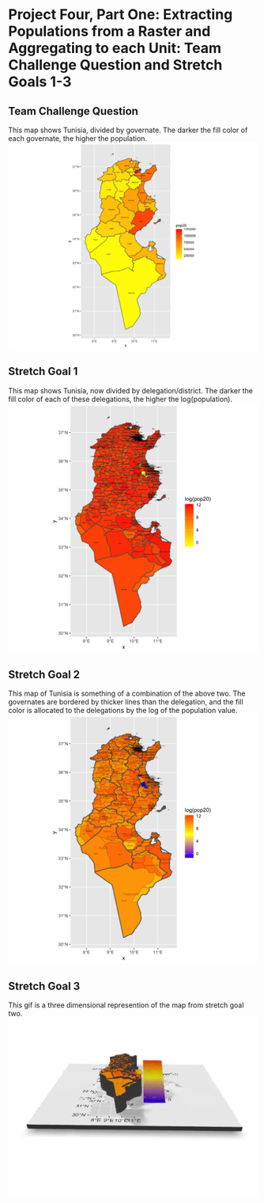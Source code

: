 # Project Four, Part One: Extracting Populations from a Raster and Aggregating to each Unit: Team Challenge Question and  Stretch Goals 1-3

## Team Challenge Question
This map shows Tunisia, divided by governate. The darker the fill color of each governate, the higher the population.
![](tun_pop20.png)<br/>

## Stretch Goal 1
This map shows Tunisia, now divided by delegation/district. The darker the fill color of each of these delegations, the higher the log(population).
![](tun_pop20_2.png)<br/>

## Stretch Goal 2
This map of Tunisia is something of a combination of the above two. The governates are bordered by thicker lines than the delegation, and the fill color is allocated to the delegations by the log of the population value.
![](tun_pop20_1_2.png)<br/>

## Stretch Goal 3
This gif is a three dimensional represention of the map from stretch goal two.
![](tunisia.gif)<br/>
